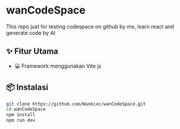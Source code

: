 # wanCodeSpace

This repo just for testing codespace on github by me, learn react and generate code by AI

## ✨ Fitur Utama
- 💻 Framework menggunakan Vite js

## 📦 Instalasi
```bash
git clone https://github.com/Wanmixc/wanCodeSpace.git
cd wanCodeSpace
npm install
npm run dev

